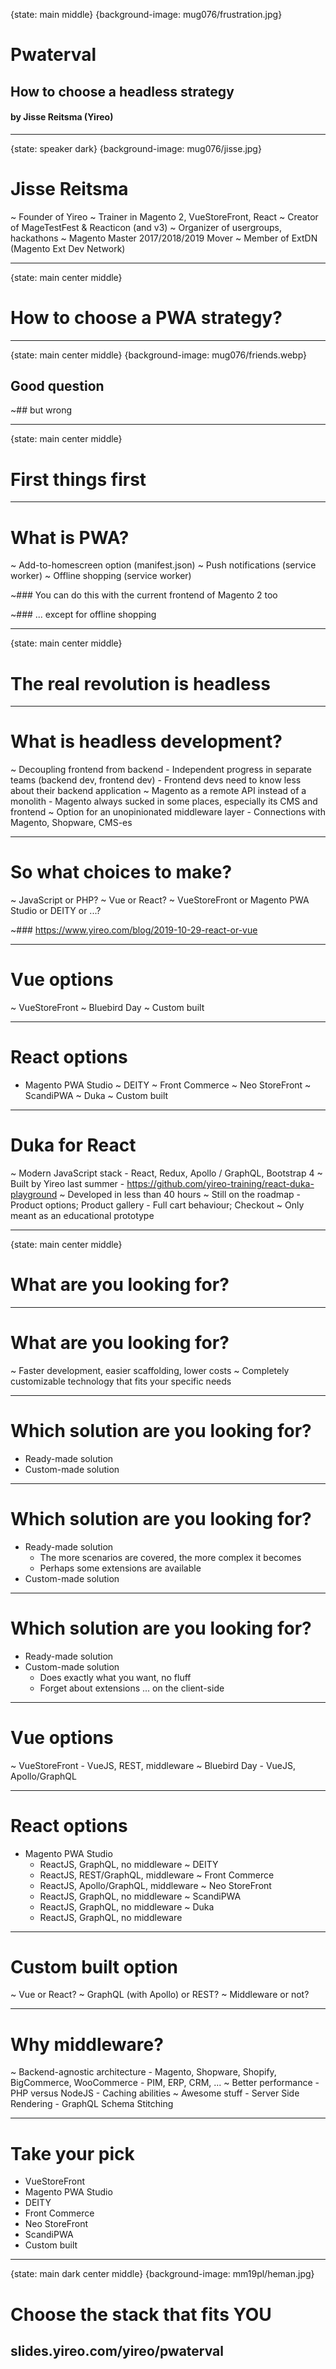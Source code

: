 {state: main middle}
{background-image: mug076/frustration.jpg}
# Pwaterval
## How to choose a headless strategy
#### by Jisse Reitsma (Yireo)

---
{state: speaker dark}
{background-image: mug076/jisse.jpg}
# Jisse Reitsma
~ Founder of Yireo
~ Trainer in Magento 2, VueStoreFront, React
~ Creator of MageTestFest & Reacticon (and v3)
~ Organizer of usergroups, hackathons
~ Magento Master 2017/2018/2019 Mover
~ Member of ExtDN (Magento Ext Dev Network)

---
{state: main center middle}
# How to choose a PWA strategy?

---
{state: main center middle}
{background-image: mug076/friends.webp}
## Good question
~## but wrong

---
{state: main center middle}
# First things first

---
# What is PWA?
~ Add-to-homescreen option (manifest.json)
~ Push notifications (service worker)
~ Offline shopping (service worker)

~### You can do this with the current frontend of Magento 2 too

~### ... except for offline shopping

---
{state: main center middle}
# The real revolution is headless

---
# What is headless development?
~ Decoupling frontend from backend
    - Independent progress in separate teams (backend dev, frontend dev)
    - Frontend devs need to know less about their backend application
~ Magento as a remote API instead of a monolith
    - Magento always sucked in some places, especially its CMS and frontend
~ Option for an unopinionated middleware layer
    - Connections with Magento, Shopware, CMS-es

---
# So what choices to make?
~ JavaScript or PHP?
~ Vue or React?
~ VueStoreFront or Magento PWA Studio or DEITY or ...?

~### https://www.yireo.com/blog/2019-10-29-react-or-vue

---
# Vue options
~ VueStoreFront
~ Bluebird Day
~ Custom built

---
# React options
- Magento PWA Studio
~ DEITY
~ Front Commerce
~ Neo StoreFront
~ ScandiPWA
~ Duka
~ Custom built

---
# Duka for React
~ Modern JavaScript stack
    - React, Redux, Apollo / GraphQL, Bootstrap 4
~ Built by Yireo last summer
    - https://github.com/yireo-training/react-duka-playground
~ Developed in less than 40 hours
~ Still on the roadmap
    - Product options; Product gallery
    - Full cart behaviour; Checkout
~ Only meant as an educational prototype

---
{state: main center middle}
# What are you looking for?

---
# What are you looking for?
~ Faster development, easier scaffolding, lower costs
~ Completely customizable technology that fits your specific needs

---
# Which solution are you looking for?
- Ready-made solution
- Custom-made solution

---
# Which solution are you looking for?
- Ready-made solution
    - The more scenarios are covered, the more complex it becomes
    - Perhaps some extensions are available
- Custom-made solution

---
# Which solution are you looking for?
- Ready-made solution
- Custom-made solution
    - Does exactly what you want, no fluff
    - Forget about extensions ... on the client-side

---
# Vue options
~ VueStoreFront
    - VueJS, REST, middleware
~ Bluebird Day
    - VueJS, Apollo/GraphQL

---
# React options
- Magento PWA Studio
    - ReactJS, GraphQL, no middleware
~ DEITY
    - ReactJS, REST/GraphQL, middleware
~ Front Commerce
    - ReactJS, Apollo/GraphQL, middleware
~ Neo StoreFront
    - ReactJS, GraphQL, no middleware
~ ScandiPWA
    - ReactJS, GraphQL, no middleware
~ Duka
    - ReactJS, GraphQL, no middleware

---
# Custom built option
~ Vue or React?
~ GraphQL (with Apollo) or REST?
~ Middleware or not?

---
# Why middleware?
~ Backend-agnostic architecture
    - Magento, Shopware, Shopify, BigCommerce, WooCommerce
    - PIM, ERP, CRM, ...
~ Better performance
    - PHP versus NodeJS
    - Caching abilities
~ Awesome stuff
    - Server Side Rendering
    - GraphQL Schema Stitching

---
# Take your pick
- VueStoreFront
- Magento PWA Studio
- DEITY
- Front Commerce
- Neo StoreFront
- ScandiPWA
- Custom built

---
{state: main dark center middle}
{background-image: mm19pl/heman.jpg}
# Choose the stack that fits YOU
## slides.yireo.com/yireo/pwaterval
